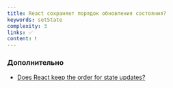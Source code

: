 ```yaml
---
title: React сохраняет порядок обновления состояния?
keywords: setState
complexity: 3
links: ✅
content: ❗
---
```


### Дополнительно
- [Does React keep the order for state updates?](https://stackoverflow.com/questions/48563650/does-react-keep-the-order-for-state-updates/48610973#48610973)